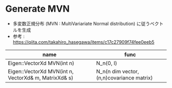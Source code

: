 # Generate MVN

- 多変数正規分布 (MVN : MultiVariariate Normal distribution) に従うベクトルを生成
- 参考 : https://qiita.com/takahiro_hasegawa/items/c17c27909f74fee0eeb5

| name                                                 | func                                      |
| ---------------------------------------------------- | ----------------------------------------- |
| Eigen::VectorXd MVN(int n)                           | N_n(0, I)                                 |
| Eigen::VectorXd MVN(int n, VectorXd& m, MatrixXd& s) | N_n(n dim vector, (n,n)covariance matrix) |
